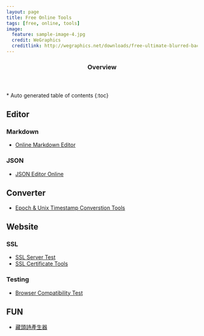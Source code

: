 ```yaml
---
layout: page
title: Free Online Tools
tags: [free, online, tools]
image:
  feature: sample-image-4.jpg
  credit: WeGraphics
  creditlink: http://wegraphics.net/downloads/free-ultimate-blurred-background-pack/
---
```


<section id="table-of-contents" class="toc">
  <header>
      <h3>Overview</h3>
  </header>
<div id="drawer" markdown="1">
*  Auto generated table of contents
{:toc}
</div>
</section><!-- /#table-of-contents -->

## Editor

### Markdown

* [Online Markdown Editor](http://dillinger.io/ "http://dillinger.io/")

### JSON

* [JSON Editor Online](http://www.jsoneditoronline.org/ "http://www.jsoneditoronline.org/")

## Converter

* [Epoch & Unix Timestamp Converstion Tools](http://www.epochconverter.com/ "http://www.epochconverter.com/")

## Website

### SSL

* [SSL Server Test](https://www.ssllabs.com/ssltest/index.html "https://www.ssllabs.com/ssltest/index.html")
* [SSL Certificate Tools](https://www.sslshopper.com/ssl-certificate-tools.html "https://www.sslshopper.com/ssl-certificate-tools.html")

### Testing
* [Browser Compatibility Test](http://browsershots.org/ "http://browsershots.org/")

## FUN
* [藏頭詩產生器](https://app.kxg.io/poem/ "https://app.kxg.io/poem/")